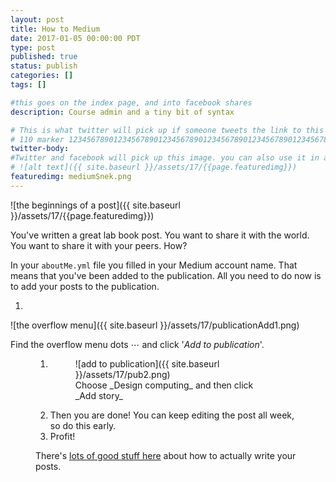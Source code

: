 ```yaml
---
layout: post
title: How to Medium
date: 2017-01-05 00:00:00 PDT
type: post
published: true
status: publish
categories: []
tags: []

#this goes on the index page, and into facebook shares
description: Course admin and a tiny bit of syntax

# This is what twitter will pick up if someone tweets the link to this page
# 110 marker 1234567890123456789012345678901234567890123456789012345678901234567890123456789012345678901234567890123456789
twitter-body:
#Twitter and facebook will pick up this image. you can also use it in a post with:
# ![alt text]({{ site.baseurl }}/assets/17/{{page.featuredimg}})
featuredimg: mediumSnek.png
---
```


<style>
article.post .half-width {
    float: none;
  }
</style>
![the beginnings of a post]({{ site.baseurl }}/assets/17/{{page.featuredimg}})

You've written a great lab book post. You want to share it with the world. You want to share it with your peers. How?

In your `aboutMe.yml` file you filled in your Medium account name. That means that you've been added to the publication. All you need to do now is to add your posts to the publication.

1. <figure class="half-width">
![the overflow menu]({{ site.baseurl }}/assets/17/publicationAdd1.png)
    <figcaption>
    Find the overflow menu dots &#8943; and click '_Add to publication_'.
    </figcaption>
    <figure>
1. <figure class="half-width">
    ![add to publication]({{ site.baseurl }}/assets/17/pub2.png)
    <figcaption>
    Choose _Design computing_ and then click _Add story_
    </figcaption>
    <figure>
1. Then you are done! You can keep editing the post all week, so do this early.
1. Profit!

There's [lots of good stuff here](https://help.medium.com/hc/en-us/categories/200058025-Writing) about how to actually write your posts.
